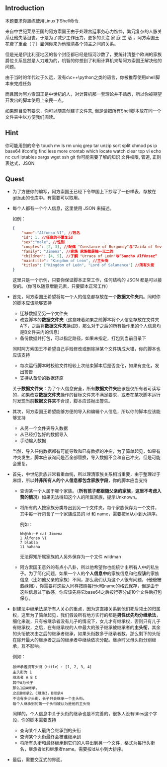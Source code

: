 ## Introduction

本题要求你熟练使用Linux下Shell命令.

来自中世纪莱昂王国的阿方索国王由于处理宫廷事务心力憔悴，繁冗复杂的人脉关系让他失落沮丧，于是为了减少工作压力，更多的关注 家 庭 生 活 ，阿方索国王花费了重金（？）雇佣你来为他理清各个领主之间的关系。

但是光是伊比利亚地区的各个封臣都已经是恒河沙数了，要统计清整个欧洲的家族爵位关系显然是人力难为的，机智的你想到了利用计算机来帮阿方索国王解决他的问题。

由于当时的年代过于久远，没有c\c++\python之类的语言，你被推荐使用shell脚本来完成任务

而且因为阿方索国王是中世纪的人，对计算机那一套理论并不熟悉，所以你被期望开发出的脚本使用上亲民一点。

如果题目没有要求，你可以随意创建子文件夹, 但是请把所有Shell脚本放在同一个文件夹中以方便我们阅读。

## Hint

你可能用到的命令
touch mv ls rm uniq grep tar unzip sort split chmod ps ip base64 ifconfig find less more crontab which locate watch clear top vi echo nc
curl iptables xargs wget ssh git
你可能需要了解的知识
文件权限, 管道, 正则表达式，JSON

## Quest

* 为了方便你的编写，阿方索国王已经下令举国上下抄写了一份样表，存放在[github](https://github.com/ihopenot/uniqueshell)的仓库中。有需要可以取用。

* 每个人都有一个个人信息，这里使用 JSON 来描述。

  如例：

  ```json
  {
      "name":"Alfonso VI", //姓名
      "id": 1, //任意的不重复id
      "sex":"male", //性别
      "couples": [2, 3], //配偶 "Constance of Burgundy"与"Zaida of Seville"
      "family": "Jimena", //家族 家族都是独一无二的
      "children": [4, 5], //子嗣 "Urraca of León"与”Sancho Alfónsez“
      "maintitle": "Kingdom of León", //主头衔
      "titles": ["Kingdom of León", "Lord of Salamanca"] //所有头衔
  }
  ```

  这里只是一个示例，只要你保证脚本正常工作，任何结构的 JSON 都是可以接受的。（你可以随意增删元素，只要脚本正常工作）

* 首先，阿方索国王希望将每一个人的信息都存放在一个**数据文件夹**内。同时你的脚本应该能够支持

  * 迁移数据至另一个文件夹
  * 改变脚本的**数据文件夹**（这意味着如果之前脚本将个人信息存放在文件夹A下，之后将**数据文件夹**换成B，那么对于之后的所有操作里的个人信息均是B文件夹内的信息）
  * 备份数据并打包，可以指定路径，如果未指定，打包到当前目录下

  同时阿方索国王不希望自己手贱修改或删除掉某个文件铸成大错，你的脚本也应该支持

  * 每次运行脚本时校验文件相较上次结束脚本后是否变化，如果有变化，发出警告
  * 支持从备份的数据还原

  关于**数据文件夹**：为了个人信息安全，所有**数据文件夹**应该是仅所有者可读写的，如果改变**数据文件夹**操作的目标文件夹不满足要求，或者在某次脚本运行时发现当前**数据文件夹**不合规，脚本应该抛出警告。

* 其次，阿方索国王希望能够方便的导入和编辑个人信息，所以你的脚本应该能够支持

  * 从另一个文件夹导入数据
  * 从已经打包好的数据导入
  * 手动输入数据

  当然，导入任何数据都有可能导致和已有数据的冲突，为了简单起见，如果有冲突发生，脚本应该询问是否全部替换，导入数据不会和自己冲突，但是可能会重复。

* 首先，中世纪贵族非常看重血统，所以理清家族关系相当重要，由于整理过于麻烦，所以**并非所有人的个人信息都包含家族字段**，你的脚本应当支持

  * 查询某一个人属于哪个家族。（**所有孩子都跟随父亲的家族，这里不考虑入赘的情况**）如果无法得知这个人的所属家族，提示Unknown。

  * 将所有的人按家族分类导出到另一个文件夹，每个家族保存为一个文件，其中每一行包含了一个家族成员的 id 和 name，需要按id从小到大排序。

    例如：

    ```
    hh@hh:~# cat Jimena
    1 Alfonso VI
    7 blabla
    11 hahaha
    ```

    无法得知所属家族的人另外保存为一个文件 wildman

  * 阿方索国王意外的有点小八卦，所以他希望你也能统计出所有人中的私生子。为了简化问题，如果一个人的**个人信息中**的家族信息和他**应该**的家族信息（比如他父亲的家族）不同，那么我们认为这个人很有问题，~~（他爸被戴绿帽）~~，你需要将这些人同样按照每行id和name的格式保存，但是由于这些信息过于敏感，你应该先将它base64之后按行等分成10个文件后打包保存。

* 封建法中继承法是所有人关心的重点，因为这直接关系到他们死后领土的归属权，这里为了简单起见，我们假设所有地方实行的都是**男性优先均分继承法**，细化来说，只有被继承者没有儿子的情况下，女儿才有继承权，否则只有儿子有继承权，之后，在有继承权的人中最大的孩子继承被继承者的**主头衔**，其余的头衔依次由之后的继承者继承，如果头衔数多于继承者数，那么剩下的头衔在除开最大的继承者之后的继承者中继续依次分配。继承时父母头衔分别继承，互不影响。

  例如：

  ```
  被继承者拥有头衔（title）: [1, 2, 3, 4]
  主头衔为 1
  继承者 A B C
  其中A为长子
  那么1由A继承，
  之后B继承2，C继承3，B继承4
  不论有多少头衔，长子只会继承一个主头衔。
  每个人继承到的第一个头衔被认为是他的主头衔
  ```

  同样的，个人信息中关于头衔的继承也是不完善的，很多人没有titles这个字段，你的脚本需要支持

  * 查询某个人最终会继承到的头衔
  * 查询某个头衔最终会被谁继承到
  * 将所有头衔和最终继承到它们的人导出到另一个文件，格式为每行头衔名，继承者id和继承者name。需要按id从小到大排序。

* 最后，需要交互式的界面。